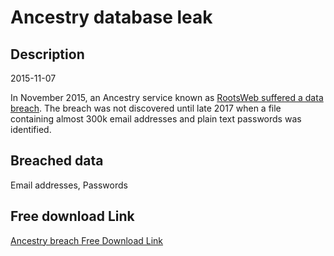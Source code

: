 # Ancestry database leak

## Description

2015-11-07

In November 2015, an Ancestry service known as <a href="https://blogs.ancestry.com/ancestry/2017/12/23/rootsweb-security-update/" target="_blank" rel="noopener">RootsWeb suffered a data breach</a>. The breach was not discovered until late 2017 when a file containing almost 300k email addresses and plain text passwords was identified. 

## Breached data

Email addresses, Passwords

## Free download Link

[Ancestry breach Free Download Link](https://link-to.net/1229997/78.73674880950176/dynamic/?r=aHR0cHM6Ly93d3cubWVkaWFmaXJlLmNvbS92aWV3L2VhRVNzOGhIejF3Vm1rUS9hbmNlc3RyeS5jb20vZmlsZQ==)